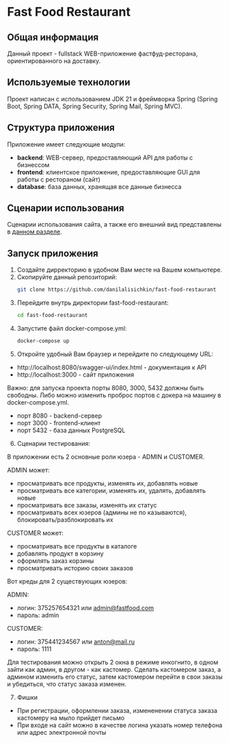# Fast Food Restaurant

## Общая информация
Данный проект - fullstack WEB-приложение фастфуд-ресторана, ориентированного на доставку.

## Используемые технологии
Проект написан с использованием JDK 21 и фреймворка Spring (Spring Boot, Spring DATA, Spring Security, Spring Mail, Spring MVC).

## Структура приложения
Приложение имеет следующие модули:

- **backend**: WEB-сервер, предоставляющий API для работы с бизнессом
- **frontend**: клиентское приложение, предоставляющие GUI для работы с рестораном (сайт)
- **database**: база данных, хранящая все данные бизнесса

## Сценарии использования
Сценарии использования сайта, а также его внешний вид представлены в [данном разделе](https://github.com/danilalisichkin/fast-food-restaurant/blob/main/docs/usage-scenarious.md#%D1%81%D1%86%D0%B5%D0%BD%D0%B0%D1%80%D0%B8%D0%B8-%D0%B8%D1%81%D0%BF%D0%BE%D0%BB%D1%8C%D0%B7%D0%BE%D0%B2%D0%B0%D0%BD%D0%B8%D1%8F).

## Запуск приложения
1. Создайте дирректорию в удобном Вам месте на Вашем компьютере.
2. Скопируйте данный репозиторий:
   ```sh
   git clone https://github.com/danilalisichkin/fast-food-restaurant
3. Перейдите внутрь директории fast-food-restaurant:
   ```sh
   cd fast-food-restaurant
   ```
4. Запустите файл docker-compose.yml:
   ```sh
   docker-compose up
   ```
5. Откройте удобный Вам браузер и перейдите по следующему URL:

- http://localhost:8080/swagger-ui/index.html - документация к API
- http://localhost:3000 - сайт приложения

Важно: для запуска проекта порты 8080, 3000, 5432 должны быть свободны. Либо можно изменить проброс портов с докера на машину в docker-compose.yml.
- порт 8080 - backend-сервер
- порт 3000 - frontend-клиент
- порт 5432 - база данных PostgreSQL

6. Сценарии тестирования:

В приложении есть 2 основные роли юзера - ADMIN и CUSTOMER.

ADMIN может:
- просматривать все продукты, изменять их, добавлять новые
- просматривать все категории, изменять их, удалять, добавлять новые
- просматривать все заказы, изменять их статус
- просматривать всех юзеров (админы не по казываются), блокировать/разблокировать их

CUSTOMER может:
- просматривать все продукты в каталоге
- добавлять продукт в корзину
- оформлять заказ корзины
- просматривать историю своих заказов

Вот креды для 2 существующих юзеров:

ADMIN:
- логин: 375257654321 или admin@fastfood.com
- пароль: admin

CUSTOMER:
- логин: 375441234567 или anton@mail.ru
- пароль: 1111

Для тестирования можно открыть 2 окна в режиме инкогнито, в одном зайти как админ, в другом - как кастомер. Сделать кастомером заказ, а админом изменить его статус, затем кастомером перейти в свои заказы и убедиться, что статус заказа изменен.

7. Фишки
- При регистрации, оформлении заказа, измененении статуса заказа кастомеру на мыло прийдет письмо
- При входе на сайт можно в качестве логина указать номер телефона или адрес электронной почты
